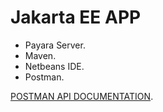 # Jakarta EE APP

- Payara Server.
- Maven.
- Netbeans IDE.
- Postman.

[POSTMAN API DOCUMENTATION](https://documenter.getpostman.com/view/18957803/UzXNVJ3p).
